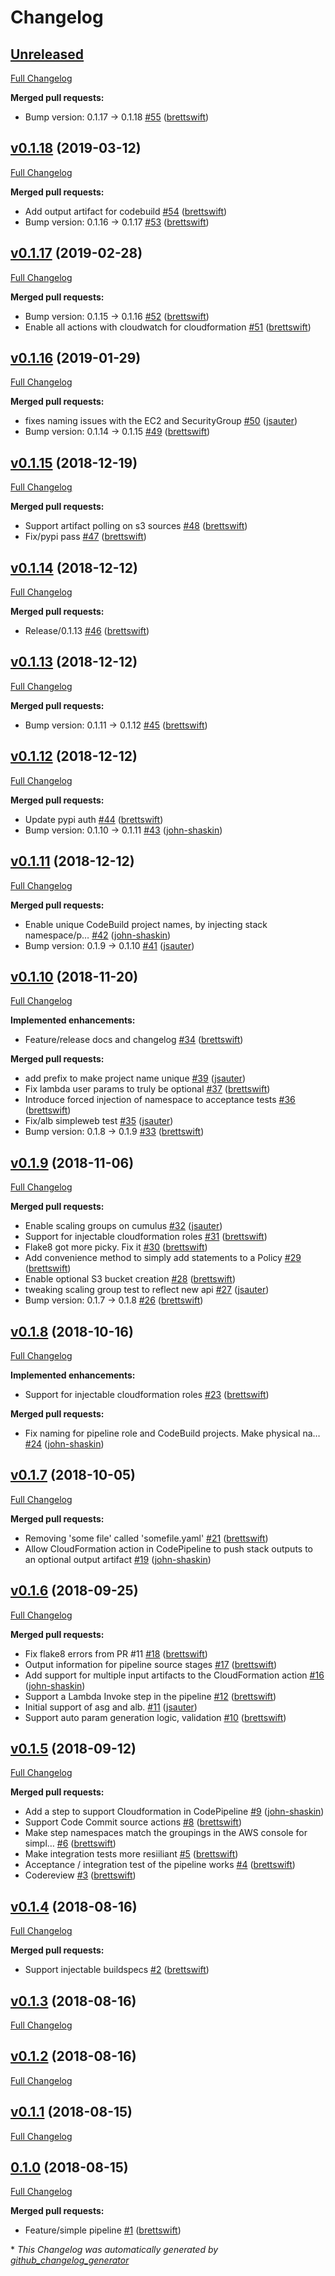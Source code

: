 # Changelog

## [Unreleased](https://github.com/brettswift/cumulus/tree/HEAD)

[Full Changelog](https://github.com/brettswift/cumulus/compare/v0.1.18...HEAD)

**Merged pull requests:**

- Bump version: 0.1.17 → 0.1.18 [\#55](https://github.com/brettswift/cumulus/pull/55) ([brettswift](https://github.com/brettswift))

## [v0.1.18](https://github.com/brettswift/cumulus/tree/v0.1.18) (2019-03-12)

[Full Changelog](https://github.com/brettswift/cumulus/compare/v0.1.17...v0.1.18)

**Merged pull requests:**

- Add output artifact for codebuild [\#54](https://github.com/brettswift/cumulus/pull/54) ([brettswift](https://github.com/brettswift))
- Bump version: 0.1.16 → 0.1.17 [\#53](https://github.com/brettswift/cumulus/pull/53) ([brettswift](https://github.com/brettswift))

## [v0.1.17](https://github.com/brettswift/cumulus/tree/v0.1.17) (2019-02-28)

[Full Changelog](https://github.com/brettswift/cumulus/compare/v0.1.16...v0.1.17)

**Merged pull requests:**

- Bump version: 0.1.15 → 0.1.16 [\#52](https://github.com/brettswift/cumulus/pull/52) ([brettswift](https://github.com/brettswift))
- Enable all actions with cloudwatch for cloudformation [\#51](https://github.com/brettswift/cumulus/pull/51) ([brettswift](https://github.com/brettswift))

## [v0.1.16](https://github.com/brettswift/cumulus/tree/v0.1.16) (2019-01-29)

[Full Changelog](https://github.com/brettswift/cumulus/compare/v0.1.15...v0.1.16)

**Merged pull requests:**

- fixes naming issues with the EC2 and SecurityGroup [\#50](https://github.com/brettswift/cumulus/pull/50) ([jsauter](https://github.com/jsauter))
- Bump version: 0.1.14 → 0.1.15 [\#49](https://github.com/brettswift/cumulus/pull/49) ([brettswift](https://github.com/brettswift))

## [v0.1.15](https://github.com/brettswift/cumulus/tree/v0.1.15) (2018-12-19)

[Full Changelog](https://github.com/brettswift/cumulus/compare/v0.1.14...v0.1.15)

**Merged pull requests:**

- Support artifact polling on s3 sources [\#48](https://github.com/brettswift/cumulus/pull/48) ([brettswift](https://github.com/brettswift))
- Fix/pypi pass [\#47](https://github.com/brettswift/cumulus/pull/47) ([brettswift](https://github.com/brettswift))

## [v0.1.14](https://github.com/brettswift/cumulus/tree/v0.1.14) (2018-12-12)

[Full Changelog](https://github.com/brettswift/cumulus/compare/v0.1.13...v0.1.14)

**Merged pull requests:**

- Release/0.1.13 [\#46](https://github.com/brettswift/cumulus/pull/46) ([brettswift](https://github.com/brettswift))

## [v0.1.13](https://github.com/brettswift/cumulus/tree/v0.1.13) (2018-12-12)

[Full Changelog](https://github.com/brettswift/cumulus/compare/v0.1.12...v0.1.13)

**Merged pull requests:**

- Bump version: 0.1.11 → 0.1.12 [\#45](https://github.com/brettswift/cumulus/pull/45) ([brettswift](https://github.com/brettswift))

## [v0.1.12](https://github.com/brettswift/cumulus/tree/v0.1.12) (2018-12-12)

[Full Changelog](https://github.com/brettswift/cumulus/compare/v0.1.11...v0.1.12)

**Merged pull requests:**

- Update pypi auth [\#44](https://github.com/brettswift/cumulus/pull/44) ([brettswift](https://github.com/brettswift))
- Bump version: 0.1.10 → 0.1.11 [\#43](https://github.com/brettswift/cumulus/pull/43) ([john-shaskin](https://github.com/john-shaskin))

## [v0.1.11](https://github.com/brettswift/cumulus/tree/v0.1.11) (2018-12-12)

[Full Changelog](https://github.com/brettswift/cumulus/compare/v0.1.10...v0.1.11)

**Merged pull requests:**

- Enable unique CodeBuild project names, by injecting stack namespace/p… [\#42](https://github.com/brettswift/cumulus/pull/42) ([john-shaskin](https://github.com/john-shaskin))
- Bump version: 0.1.9 → 0.1.10 [\#41](https://github.com/brettswift/cumulus/pull/41) ([jsauter](https://github.com/jsauter))

## [v0.1.10](https://github.com/brettswift/cumulus/tree/v0.1.10) (2018-11-20)

[Full Changelog](https://github.com/brettswift/cumulus/compare/v0.1.9...v0.1.10)

**Implemented enhancements:**

- Feature/release docs and changelog [\#34](https://github.com/brettswift/cumulus/pull/34) ([brettswift](https://github.com/brettswift))

**Merged pull requests:**

- add prefix to make project name unique [\#39](https://github.com/brettswift/cumulus/pull/39) ([jsauter](https://github.com/jsauter))
- Fix lambda user params to truly be optional [\#37](https://github.com/brettswift/cumulus/pull/37) ([brettswift](https://github.com/brettswift))
- Introduce forced injection of namespace to acceptance tests [\#36](https://github.com/brettswift/cumulus/pull/36) ([brettswift](https://github.com/brettswift))
- Fix/alb simpleweb test [\#35](https://github.com/brettswift/cumulus/pull/35) ([jsauter](https://github.com/jsauter))
- Bump version: 0.1.8 → 0.1.9 [\#33](https://github.com/brettswift/cumulus/pull/33) ([brettswift](https://github.com/brettswift))

## [v0.1.9](https://github.com/brettswift/cumulus/tree/v0.1.9) (2018-11-06)

[Full Changelog](https://github.com/brettswift/cumulus/compare/v0.1.8...v0.1.9)

**Merged pull requests:**

- Enable scaling groups on cumulus [\#32](https://github.com/brettswift/cumulus/pull/32) ([jsauter](https://github.com/jsauter))
- Support for injectable cloudformation roles [\#31](https://github.com/brettswift/cumulus/pull/31) ([brettswift](https://github.com/brettswift))
- Flake8 got more picky. Fix it [\#30](https://github.com/brettswift/cumulus/pull/30) ([brettswift](https://github.com/brettswift))
- Add convenience method to simply add statements to a Policy [\#29](https://github.com/brettswift/cumulus/pull/29) ([brettswift](https://github.com/brettswift))
- Enable optional S3 bucket creation [\#28](https://github.com/brettswift/cumulus/pull/28) ([brettswift](https://github.com/brettswift))
- tweaking scaling group test to reflect new api [\#27](https://github.com/brettswift/cumulus/pull/27) ([jsauter](https://github.com/jsauter))
- Bump version: 0.1.7 → 0.1.8 [\#26](https://github.com/brettswift/cumulus/pull/26) ([brettswift](https://github.com/brettswift))

## [v0.1.8](https://github.com/brettswift/cumulus/tree/v0.1.8) (2018-10-16)

[Full Changelog](https://github.com/brettswift/cumulus/compare/v0.1.7...v0.1.8)

**Implemented enhancements:**

- Support for injectable cloudformation roles [\#23](https://github.com/brettswift/cumulus/pull/23) ([brettswift](https://github.com/brettswift))

**Merged pull requests:**

- Fix naming for pipeline role and CodeBuild projects. Make physical na… [\#24](https://github.com/brettswift/cumulus/pull/24) ([john-shaskin](https://github.com/john-shaskin))

## [v0.1.7](https://github.com/brettswift/cumulus/tree/v0.1.7) (2018-10-05)

[Full Changelog](https://github.com/brettswift/cumulus/compare/v0.1.6...v0.1.7)

**Merged pull requests:**

- Removing 'some file' called 'somefile.yaml' [\#21](https://github.com/brettswift/cumulus/pull/21) ([brettswift](https://github.com/brettswift))
- Allow CloudFormation action in CodePipeline to push stack outputs to an optional output artifact [\#19](https://github.com/brettswift/cumulus/pull/19) ([john-shaskin](https://github.com/john-shaskin))

## [v0.1.6](https://github.com/brettswift/cumulus/tree/v0.1.6) (2018-09-25)

[Full Changelog](https://github.com/brettswift/cumulus/compare/v0.1.5...v0.1.6)

**Merged pull requests:**

- Fix flake8 errors from PR \#11 [\#18](https://github.com/brettswift/cumulus/pull/18) ([brettswift](https://github.com/brettswift))
- Output information for pipeline source stages [\#17](https://github.com/brettswift/cumulus/pull/17) ([brettswift](https://github.com/brettswift))
- Add support for multiple input artifacts to the CloudFormation action [\#16](https://github.com/brettswift/cumulus/pull/16) ([john-shaskin](https://github.com/john-shaskin))
- Support a Lambda Invoke step in the pipeline [\#12](https://github.com/brettswift/cumulus/pull/12) ([brettswift](https://github.com/brettswift))
- Initial support of asg and alb. [\#11](https://github.com/brettswift/cumulus/pull/11) ([jsauter](https://github.com/jsauter))
- Support auto param generation logic, validation [\#10](https://github.com/brettswift/cumulus/pull/10) ([brettswift](https://github.com/brettswift))

## [v0.1.5](https://github.com/brettswift/cumulus/tree/v0.1.5) (2018-09-12)

[Full Changelog](https://github.com/brettswift/cumulus/compare/v0.1.4...v0.1.5)

**Merged pull requests:**

- Add a step to support Cloudformation in CodePipeline [\#9](https://github.com/brettswift/cumulus/pull/9) ([john-shaskin](https://github.com/john-shaskin))
- Support Code Commit source actions [\#8](https://github.com/brettswift/cumulus/pull/8) ([brettswift](https://github.com/brettswift))
- Make step namespaces match the groupings in the AWS console for simpl… [\#6](https://github.com/brettswift/cumulus/pull/6) ([brettswift](https://github.com/brettswift))
- Make integration tests more resiiliant [\#5](https://github.com/brettswift/cumulus/pull/5) ([brettswift](https://github.com/brettswift))
- Acceptance / integration test of the pipeline works [\#4](https://github.com/brettswift/cumulus/pull/4) ([brettswift](https://github.com/brettswift))
- Codereview [\#3](https://github.com/brettswift/cumulus/pull/3) ([brettswift](https://github.com/brettswift))

## [v0.1.4](https://github.com/brettswift/cumulus/tree/v0.1.4) (2018-08-16)

[Full Changelog](https://github.com/brettswift/cumulus/compare/v0.1.3...v0.1.4)

**Merged pull requests:**

- Support injectable buildspecs [\#2](https://github.com/brettswift/cumulus/pull/2) ([brettswift](https://github.com/brettswift))

## [v0.1.3](https://github.com/brettswift/cumulus/tree/v0.1.3) (2018-08-16)

[Full Changelog](https://github.com/brettswift/cumulus/compare/v0.1.2...v0.1.3)

## [v0.1.2](https://github.com/brettswift/cumulus/tree/v0.1.2) (2018-08-16)

[Full Changelog](https://github.com/brettswift/cumulus/compare/v0.1.1...v0.1.2)

## [v0.1.1](https://github.com/brettswift/cumulus/tree/v0.1.1) (2018-08-15)

[Full Changelog](https://github.com/brettswift/cumulus/compare/0.1.0...v0.1.1)

## [0.1.0](https://github.com/brettswift/cumulus/tree/0.1.0) (2018-08-15)

[Full Changelog](https://github.com/brettswift/cumulus/compare/f478ea42ba024339fe0edb7013aa6d07925227fc...0.1.0)

**Merged pull requests:**

- Feature/simple pipeline [\#1](https://github.com/brettswift/cumulus/pull/1) ([brettswift](https://github.com/brettswift))



\* *This Changelog was automatically generated by [github_changelog_generator](https://github.com/github-changelog-generator/github-changelog-generator)*
